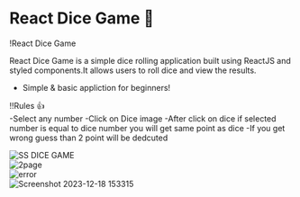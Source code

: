 #  React Dice Game 🎲

!React Dice Game

React Dice Game is a simple dice rolling application built using ReactJS and styled components.It allows users to roll dice and view the results.
- Simple & basic appliction for beginners!

!!Rules 👍
<br>
-Select any number
-Click on Dice image
-After click on dice if selected number is equal to dice number you will get same point as dice 
-If you get wrong guess than 2 point will be dedcuted


![SS DICE GAME ](https://github.com/Rahul02M/Dices-Game/assets/133855195/8cd6dd9d-2def-4832-a698-db7a66792489)
<br>
![2page](https://github.com/Rahul02M/Dices-Game/assets/133855195/d547e719-60e6-4969-915e-eb8765f11076)
<br>
![error](https://github.com/Rahul02M/Dices-Game/assets/133855195/727a0410-0b1b-444e-9534-000ae5a4fd53)
<br>
![Screenshot 2023-12-18 153315](https://github.com/Rahul02M/Dices-Game/assets/133855195/0180a67c-5c36-4633-89e6-a6d310ecb51d)


